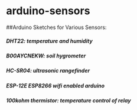 # arduino-sensors
##Arduino Sketches for Various Sensors:

##### DHT22:	             temperature and humidity


##### B00AYCNEKW:          soil hygrometer


##### HC-SR04:             ultrasonic rangefinder

##### ESP-12E ESP8266      wifi enabled arduino

##### 100kohm thermistor:  temperature control of relay
